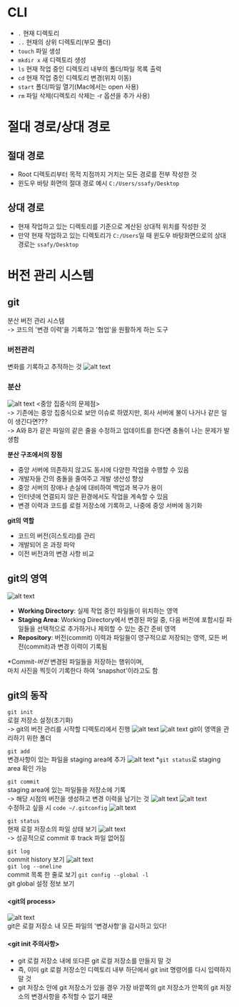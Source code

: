 # CLI
- `.` 현재 디렉토리   
- `..` 현재의 상위 디렉토리(부모 폴더)   
- `touch` 파일 생성    
- `mkdir x` 새 디렉토리 생성    
- `ls` 현재 작업 중인 디렉토리 내부의 폴더/파일 목록 출력   
- `cd` 현재 작업 중인 디렉토리 변경(위치 이동)   
- `start` 폴더/파일 열기(Mac에서는 open 사용)   
- `rm` 파일 삭제(디렉토리 삭제는 -r 옵션을 추가 사용)

# 절대 경로/상대 경로
## 절대 경로
- Root 디렉토리부터 목적 지점까지 거치는 모든 경로를 전부 작성한 것    
- 윈도우 바탕 화면의 절대 경로 예시 `C:/Users/ssafy/Desktop`
## 상대 경로
- 현재 작업하고 있는 디렉토리를 기준으로 계산된 상대적 위치를 작성한 것   
- 만약 현재 작업하고 있는 디렉토리가 `C:/Users`일 때 윈도우 바탕화면으로의 상대 경로는 `ssafy/Desktop`

# 버전 관리 시스템
## git
분산 버전 관리 시스템   
-> 코드의 '변경 이력'을 기록하고 '협업'을 원활하게 하는 도구
### 버전관리
변화를 기록하고 추적하는 것
![alt text](img/image.png)
### 분산
![alt text](img/image-1.png) 
<중앙 집중식의 문제점>  
-> 기존에는 중앙 집중식으로 보안 이슈로 하였지만, 회사 서버에 불이 나거나 같은 일이 생긴다면???    
-> A와 B가 같은 파일의 같은 줄을 수정하고 업데이트를 한다면 충돌이 나는 문제가 발생함

**분산 구조에서의 장점**
- 중앙 서버에 의존하지 않고도 동시에 다양한 작업을 수행할 수 있음
- 개발자들 간의 충돌을 줄여주고 개발 생산성 향상
- 중앙 서버의 장애나 손실에 대비하여 백업과 복구가 용이
- 인터넷에 연결되지 않은 환경에서도 작업을 계속할 수 있음
- 변경 이력과 코드를 로컬 저장소에 기록하고, 나중에 중앙 서버에 동기화

**git의 역할**
- 코드의 버전(히스토리)를 관리
- 개발되어 온 과정 파악
- 이전 버전과의 변경 사항 비교

## git의 영역
![alt text](img/image-2.png)
- **Working Directory**: 실제 작업 중인 파일들이 위치하는 영역   
- **Staging Area**: Working Directory에서 변경된 파일 중, 다음 버전에 포함시킬 파일들을 선택적으로 추가하거나 제외할 수 있는 중간 준비 영역
- **Repository**: 버전(commit) 이력과 파일들이 영구적으로 저장되는 영역, 모든 버전(commit)과 변경 이력이 기록됨

*Commit-*버전*
변경된 파일들을 저장하는 행위이며,   
마치 사진을 찍듯이 기록한다 하여 'snapshot'이라고도 함

## git의 동작
`git init`   
로컬 저장소 설정(초기화)   
-> git의 버전 관리를 시작할 디렉토리에서 진행
![alt text](img/image-10.png)
![alt text](img/image-3.png)
git이 영역을 관리하기 위한 폴더

`git add`   
변경사항이 있는 파일을 staging area에 추가
![alt text](img/image-4.png)
*`git status`로 staging area 확인 가능

`git commit`   
staging area에 있는 파일들을 저장소에 기록   
-> 해당 시점의 버전을 생성하고 변경 이력을 남기는 것
![alt text](img/image-5.png)
![alt text](img/image-6.png)   
수정하고 싶을 시 `code ~/.gitconfig`
![alt text](img/image-7.png)   

`git status`   
현재 로컬 저장소의 파일 상태 보기
![alt text](img/image-8.png)   
-> 성공적으로 commit 후 track 파일 없어짐   

`git log`   
commit history 보기
![alt text](img/image-9.png)    
`git log --oneline`  
commit 목록 한 줄로 보기
`git config --global -l`  
git global 설정 정보 보기

#### <git의 process>
![alt text](img/image-11.png)   
git은 로컬 저장소 내 모든 파일의 '변경사항'을 감시하고 있다!

#### <git init 주의사항>
- git 로컬 저장소 내에 또다른 git 로컬 저장소를 만들지 말 것
- 즉, 이미 git 로컬 저장소인 디렉토리 내부 하단에서  git init 명령어를 다시 입력하지 말 것
- git 저장소 안에 git 저장소가 있을 경우 가장 바깥쪽의 git 저장소가 안쪽의 git 저장소의 변경사항을 추적할 수 없기 때문